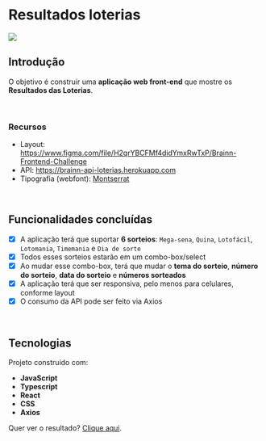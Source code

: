 # Resultados loterias

<img src="https://user-images.githubusercontent.com/2853428/116301437-65c01a00-a776-11eb-9ae8-7d6d9cf3d128.png">

## Introdução

O objetivo é construir uma **aplicação web front-end** que mostre os **Resultados das Loterias**.

<br>

### Recursos

- Layout: https://www.figma.com/file/H2qrYBCFMf4didYmxRwTxP/Brainn-Frontend-Challenge
- API: https://brainn-api-loterias.herokuapp.com
- Tipografia (webfont): [Montserrat](https://fonts.google.com/specimen/Montserrat)

<br>

## Funcionalidades concluídas

- [x] A aplicação terá que suportar **6 sorteios**: `Mega-sena`, `Quina`, `Lotofácil`, `Lotomania`, `Timemania` e `Dia de sorte`
- [x] Todos esses sorteios estarão em um combo-box/select
- [x] Ao mudar esse combo-box, terá que mudar o **tema do sorteio**, **número do sorteio**, **data do sorteio** e **números sorteados**
- [x] A aplicação terá que ser responsiva, pelo menos para celulares, conforme layout
- [x] O consumo da API pode ser feito via Axios

<br>

## Tecnologias

Projeto construido com:

- **JavaScript**
- **Typescript**
- **React**
- **CSS**
- **Axios**

<p>Quer ver o resultado? <a href="https://results-loteria.surge.sh/" target="_blank">Clique aqui</a>.
